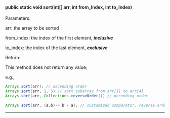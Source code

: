 #### public static void sort(int[] arr, int from_Index, int to_Index)



Parameters:

arr: the array to be sorted

from_index: the index of the first element, ***inclusive***

to_index: the index of the last element, ***exclusive***



Return:

This method does not return any value;

e.g., 

```java
Arrays.sort(arr); // ascending order
Arrays.sort(arr, 1, 5) // sort subarray from arr[1] to arr[4]
Arrays.sort(arr, Collections.reverseOrder()) // decending order
  
Arrays.sort(arr, (a,b)-> b - a); // customized comparator, reverse order
```

-----
